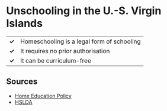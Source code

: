 # Unschooling in the U.-S. Virgin Islands
| | |
|-|-|
| __✓__ | Homeschooling is a legal form of schooling |
| __✓__ | It requires no prior authorisation |
| __✓__ | It can be curriculum-free |

## Sources

* [Home Education Policy](https://www.myviboe.com/sites/default/files/policies/Home%20Education%20Policy-signed.pdf)
* [HSLDA](https://hslda.org/post/how-to-comply-with-the-virgin-islands-homeschool-law)
